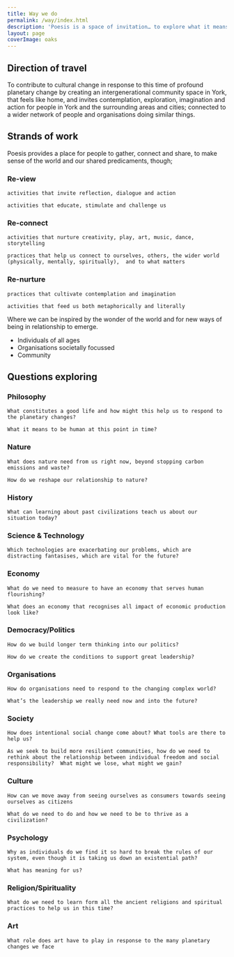 ```yaml
---
title: Way we do
permalink: /way/index.html
description: 'Poesis is a space of invitation… to explore what it means to be human at this point of profound planetary change; using our hands, heart and soul, as well as our relationship with systems and society.'
layout: page
coverImage: oaks
---
```


## Direction of travel

To contribute to cultural change in response to this time of profound planetary change by creating an intergenerational community space in York, that feels like home, and invites contemplation, exploration, imagination and action for people in York and the surrounding areas and cities; connected to a wider network of people and organisations doing similar things.

<section class="full | wrapper cover-image cover-image-oaks">
  <div class="section__inner region">
    <h2 id="strands-of-work">Strands of work</h2>
  </div>
</section>

Poesis provides a place for people to gather, connect and share, to make sense of the world and our shared predicaments, though;

### Re-view

    activities that invite reflection, dialogue and action

    activities that educate, stimulate and challenge us

### Re-connect

    activities that nurture creativity, play, art, music, dance, storytelling

    practices that help us connect to ourselves, others, the wider world (physically, mentally, spiritually),  and to what matters

### Re-nurture

    practices that cultivate contemplation and imagination

    activities that feed us both metaphorically and literally

Where we can be inspired by the wonder of the world and for new ways of being in relationship to emerge.

- Individuals of all ages
- Organisations societally focussed
- Community

<section class="full | wrapper cover-image cover-image-oaks">
  <div class="section__inner region">
    <h2 id="Questions exploring">Questions exploring</h2>
  </div>
</section>

### Philosophy

    What constitutes a good life and how might this help us to respond to the planetary changes?

    What it means to be human at this point in time?

### Nature

    What does nature need from us right now, beyond stopping carbon emissions and waste?

    How do we reshape our relationship to nature?

### History

    What can learning about past civilizations teach us about our situation today?

### Science & Technology

    Which technologies are exacerbating our problems, which are distracting fantasises, which are vital for the future?

### Economy

    What do we need to measure to have an economy that serves human flourishing?

    What does an economy that recognises all impact of economic production look like?

### Democracy/Politics

    How do we build longer term thinking into our politics?

    How do we create the conditions to support great leadership?

### Organisations

    How do organisations need to respond to the changing complex world?

    What’s the leadership we really need now and into the future?

### Society

    How does intentional social change come about? What tools are there to help us?

    As we seek to build more resilient communities, how do we need to rethink about the relationship between individual freedom and social responsibility?  What might we lose, what might we gain?

### Culture

    How can we move away from seeing ourselves as consumers towards seeing ourselves as citizens

    What do we need to do and how we need to be to thrive as a civilization?

### Psychology

    Why as individuals do we find it so hard to break the rules of our system, even though it is taking us down an existential path?

    What has meaning for us?

### Religion/Spirituality

    What do we need to learn form all the ancient religions and spiritual practices to help us in this time?

### Art

    What role does art have to play in response to the many planetary changes we face
